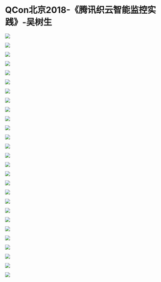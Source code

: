 # QCon北京2018-《腾讯织云智能监控实践》-吴树生

![](https://raw.githubusercontent.com/hellojd2018/ms_document/master/Qcon/北京2018/images/吴树生/201905122101_4.png)


![](https://raw.githubusercontent.com/hellojd2018/ms_document/master/Qcon/北京2018/images/吴树生/201905122101_5.png)


![](https://raw.githubusercontent.com/hellojd2018/ms_document/master/Qcon/北京2018/images/吴树生/201905122101_6.png)


![](https://raw.githubusercontent.com/hellojd2018/ms_document/master/Qcon/北京2018/images/吴树生/201905122101_7.png)


![](https://raw.githubusercontent.com/hellojd2018/ms_document/master/Qcon/北京2018/images/吴树生/201905122101_8.png)


![](https://raw.githubusercontent.com/hellojd2018/ms_document/master/Qcon/北京2018/images/吴树生/201905122101_9.png)


![](https://raw.githubusercontent.com/hellojd2018/ms_document/master/Qcon/北京2018/images/吴树生/201905122101_10.png)


![](https://raw.githubusercontent.com/hellojd2018/ms_document/master/Qcon/北京2018/images/吴树生/201905122101_11.png)


![](https://raw.githubusercontent.com/hellojd2018/ms_document/master/Qcon/北京2018/images/吴树生/201905122101_12.png)


![](https://raw.githubusercontent.com/hellojd2018/ms_document/master/Qcon/北京2018/images/吴树生/201905122101_13.png)


![](https://raw.githubusercontent.com/hellojd2018/ms_document/master/Qcon/北京2018/images/吴树生/201905122101_14.png)


![](https://raw.githubusercontent.com/hellojd2018/ms_document/master/Qcon/北京2018/images/吴树生/201905122101_15.png)


![](https://raw.githubusercontent.com/hellojd2018/ms_document/master/Qcon/北京2018/images/吴树生/201905122101_16.png)


![](https://raw.githubusercontent.com/hellojd2018/ms_document/master/Qcon/北京2018/images/吴树生/201905122101_17.png)


![](https://raw.githubusercontent.com/hellojd2018/ms_document/master/Qcon/北京2018/images/吴树生/201905122101_18.png)


![](https://raw.githubusercontent.com/hellojd2018/ms_document/master/Qcon/北京2018/images/吴树生/201905122101_19.png)


![](https://raw.githubusercontent.com/hellojd2018/ms_document/master/Qcon/北京2018/images/吴树生/201905122101_20.png)


![](https://raw.githubusercontent.com/hellojd2018/ms_document/master/Qcon/北京2018/images/吴树生/201905122101_21.png)


![](https://raw.githubusercontent.com/hellojd2018/ms_document/master/Qcon/北京2018/images/吴树生/201905122101_22.png)


![](https://raw.githubusercontent.com/hellojd2018/ms_document/master/Qcon/北京2018/images/吴树生/201905122101_23.png)


![](https://raw.githubusercontent.com/hellojd2018/ms_document/master/Qcon/北京2018/images/吴树生/201905122101_24.png)


![](https://raw.githubusercontent.com/hellojd2018/ms_document/master/Qcon/北京2018/images/吴树生/201905122101_25.png)


![](https://raw.githubusercontent.com/hellojd2018/ms_document/master/Qcon/北京2018/images/吴树生/201905122101_26.png)


![](https://raw.githubusercontent.com/hellojd2018/ms_document/master/Qcon/北京2018/images/吴树生/201905122101_27.png)


![](https://raw.githubusercontent.com/hellojd2018/ms_document/master/Qcon/北京2018/images/吴树生/201905122101_28.png)


![](https://raw.githubusercontent.com/hellojd2018/ms_document/master/Qcon/北京2018/images/吴树生/201905122101_29.png)


![](https://raw.githubusercontent.com/hellojd2018/ms_document/master/Qcon/北京2018/images/吴树生/201905122101_30.png)


